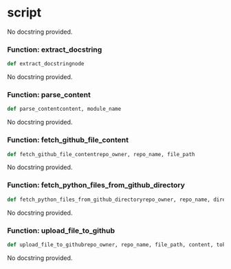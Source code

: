 # script

No docstring provided.

### Function: extract_docstring

```python
def extract_docstringnode
```

No docstring provided.

### Function: parse_content

```python
def parse_contentcontent, module_name
```

No docstring provided.

### Function: fetch_github_file_content

```python
def fetch_github_file_contentrepo_owner, repo_name, file_path
```

No docstring provided.

### Function: fetch_python_files_from_github_directory

```python
def fetch_python_files_from_github_directoryrepo_owner, repo_name, directory_path
```

No docstring provided.

### Function: upload_file_to_github

```python
def upload_file_to_githubrepo_owner, repo_name, file_path, content, token
```

No docstring provided.

